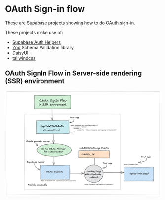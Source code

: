 # OAuth Sign-in flow

These are Supabase projects showing how to do OAuth sign-in.

These projects make use of:

- [Supabase Auth Helpers](https://supabase.com/docs/guides/auth/auth-helpers)
- [Zod](https://zod.dev/) Schema Validation library
- [DaisyUI](https://daisyui.com/)
- [tailwindcss](https://tailwindcss.com/)

## OAuth SignIn Flow in Server-side rendering (SSR) environment
![OAuth SignIn Flow](OAuth_SignIn_Flow_SSR.excalidraw.png)
